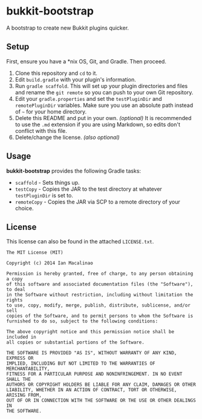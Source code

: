 bukkit-bootstrap
================

A bootstrap to create new Bukkit plugins quicker.

## Setup
First, ensure you have a *nix OS, Git, and Gradle. Then proceed.

1. Clone this repository and `cd` to it.
2. Edit `build.gradle` with your plugin's information.
3. Run `gradle scaffold`. This will set up your plugin directories and files and rename the `git remote` so you can push to your own Git repository.
4. Edit your `gradle.properties` and set the `testPluginDir` and `remotePluginDir` variables. Make sure you use an absolute path instead of `~` for your home directory.
5. Delete this README and put in your own. *(optional)* It is recommended to use the `.md` extension if you are using Markdown, so edits don't conflict with this file.
6. Delete/change the license. *(also optional)*

## Usage
**bukkit-bootstrap** provides the following Gradle tasks:

* `scaffold` - Sets things up.
* `testCopy` - Copies the JAR to the test directory at whatever `testPluginDir` is set to.
* `remoteCopy` - Copies the JAR via SCP to a remote directory of your choice.

## License
This license can also be found in the attached `LICENSE.txt`.

```
The MIT License (MIT)

Copyright (c) 2014 Ian Macalinao

Permission is hereby granted, free of charge, to any person obtaining a copy
of this software and associated documentation files (the "Software"), to deal
in the Software without restriction, including without limitation the rights
to use, copy, modify, merge, publish, distribute, sublicense, and/or sell
copies of the Software, and to permit persons to whom the Software is
furnished to do so, subject to the following conditions:

The above copyright notice and this permission notice shall be included in
all copies or substantial portions of the Software.

THE SOFTWARE IS PROVIDED "AS IS", WITHOUT WARRANTY OF ANY KIND, EXPRESS OR
IMPLIED, INCLUDING BUT NOT LIMITED TO THE WARRANTIES OF MERCHANTABILITY,
FITNESS FOR A PARTICULAR PURPOSE AND NONINFRINGEMENT. IN NO EVENT SHALL THE
AUTHORS OR COPYRIGHT HOLDERS BE LIABLE FOR ANY CLAIM, DAMAGES OR OTHER
LIABILITY, WHETHER IN AN ACTION OF CONTRACT, TORT OR OTHERWISE, ARISING FROM,
OUT OF OR IN CONNECTION WITH THE SOFTWARE OR THE USE OR OTHER DEALINGS IN
THE SOFTWARE.
```

